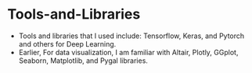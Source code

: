 # Tools-and-Libraries
+ Tools and libraries that I used include: Tensorflow, Keras, and Pytorch and others for Deep Learning. 
+ Earlier, For data visualization, I am familiar with Altair, Plotly, GGplot, Seaborn, Matplotlib, and Pygal libraries.


